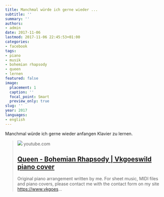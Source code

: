 ```yaml
---
title: Manchmal würde ich gerne wieder ...
subtitle: ''
summary: ''
authors:
- admin
date: 2017-11-06
lastmod: 2017-11-06 22:45:53+01:00
categories:
- facebook
tags:
- piano
- musik
- bohemian rhapsody
- queen
- lernen
featured: false
image:
  placement: 1
  caption: ''
  focal_point: Smart
  preview_only: true
slug: ''
year: 2017
languages:
- english
---
```


Manchmal würde ich gerne wieder anfangen Klavier zu lernen.
> [![](https://i.ytimg.com/vi/rptV6K7nqu0/maxresdefault.jpg)](https://www.youtube.com/watch?v=rptV6K7nqu0)
> youtube.com
> ## [Queen - Bohemian Rhapsody | Vkgoeswild piano cover](https://www.youtube.com/watch?v=rptV6K7nqu0)
>
>Original piano arrangement written by me. For sheet music, MIDI files and piano covers, please contact me with the contact form on my site https://www.vkgoes...